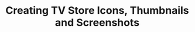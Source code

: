 ---
title: Creating TV Store Icons, Thumbnails and Screenshots
authors:
- chris-mills
tags:
- TAG
- layout: article
---